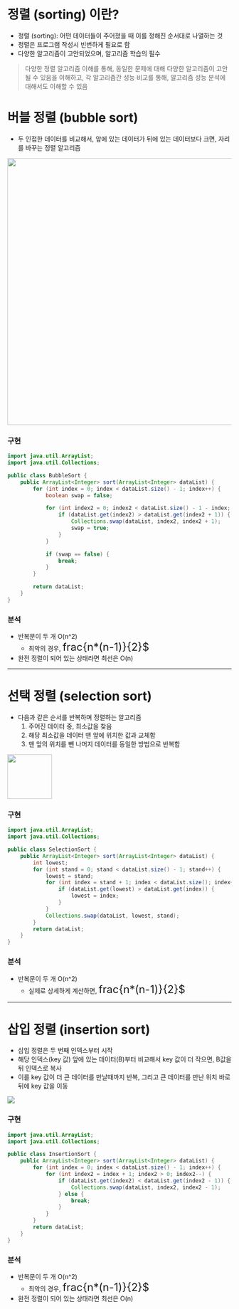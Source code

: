 # 정렬 (sorting) 이란?

- 정렬 (sorting): 어떤 데이터들이 주어졌을 때 이를 정해진 순서대로 나열하는 것
- 정렬은 프로그램 작성시 빈번하게 필요로 함
- 다양한 알고리즘이 고안되었으며, 알고리즘 학습의 필수

> 다양한 정렬 알고리즘 이해를 통해, 동일한 문제에 대해 다양한 알고리즘이 고안될 수 있음을 이해하고,
> 각 알고리즘간 성능 비교를 통해, 알고리즘 성능 분석에 대해서도 이해할 수 있음

# 버블 정렬 (bubble sort)

- 두 인접한 데이터를 비교해서, 앞에 있는 데이터가 뒤에 있는 데이터보다 크면, 자리를 바꾸는 정렬 알고리즘

<img src="https://upload.wikimedia.org/wikipedia/commons/c/c8/Bubble-sort-example-300px.gif" width=600/>

### 구현

```java
import java.util.ArrayList;
import java.util.Collections;

public class BubbleSort {
    public ArrayList<Integer> sort(ArrayList<Integer> dataList) {
        for (int index = 0; index < dataList.size() - 1; index++) {
            boolean swap = false;

            for (int index2 = 0; index2 < dataList.size() - 1 - index; index2++) {
                if (dataList.get(index2) > dataList.get(index2 + 1)) {
                    Collections.swap(dataList, index2, index2 + 1);
                    swap = true;
                }
            }

            if (swap == false) {
                break;
            }
        }

        return dataList;
    }
}
```

### 분석

- 반복문이 두 개 O(n^2)
  - 최악의 경우, <font size=5em>frac{n\*(n-1)}{2}$</font>
- 완전 정렬이 되어 있는 상태라면 최선은 O(n)

---

# 선택 정렬 (selection sort)

- 다음과 같은 순서를 반복하며 정렬하는 알고리즘
  1. 주어진 데이터 중, 최소값을 찾음
  2. 해당 최소값을 데이터 맨 앞에 위치한 값과 교체함
  3. 맨 앞의 위치를 뺀 나머지 데이터를 동일한 방법으로 반복함

<img src="https://upload.wikimedia.org/wikipedia/commons/9/94/Selection-Sort-Animation.gif" width=100>

### 구현

```java
import java.util.ArrayList;
import java.util.Collections;

public class SelectionSort {
    public ArrayList<Integer> sort(ArrayList<Integer> dataList) {
        int lowest;
        for (int stand = 0; stand < dataList.size() - 1; stand++) {
            lowest = stand;
            for (int index = stand + 1; index < dataList.size(); index++) {
                if (dataList.get(lowest) > dataList.get(index)) {
                    lowest = index;
                }
            }
            Collections.swap(dataList, lowest, stand);
        }
        return dataList;
    }
}
```

### 분석

- 반복문이 두 개 O(n^2)
  - 실제로 상세하게 계산하면, <font size=5em>frac{n\*(n-1)}{2}$</font>

---

# 삽입 정렬 (insertion sort)

- 삽입 정렬은 두 번째 인덱스부터 시작
- 해당 인덱스(key 값) 앞에 있는 데이터(B)부터 비교해서 key 값이 더 작으면, B값을 뒤 인덱스로 복사
- 이를 key 값이 더 큰 데이터를 만날때까지 반복, 그리고 큰 데이터를 만난 위치 바로 뒤에 key 값을 이동

<img src="https://upload.wikimedia.org/wikipedia/commons/9/9c/Insertion-sort-example.gif" />

### 구현

```java
import java.util.ArrayList;
import java.util.Collections;

public class InsertionSort {
    public ArrayList<Integer> sort(ArrayList<Integer> dataList) {
        for (int index = 0; index < dataList.size() - 1; index++) {
            for (int index2 = index + 1; index2 > 0; index2--) {
                if (dataList.get(index2) < dataList.get(index2 - 1)) {
                    Collections.swap(dataList, index2, index2 - 1);
                } else {
                    break;
                }
            }
        }
        return dataList;
    }
}
```

### 분석

- 반복문이 두 개 O(n^2)
  - 최악의 경우, <font size=5em>frac{n\*(n-1)}{2}$</font>
- 완전 정렬이 되어 있는 상태라면 최선은 O(n)
